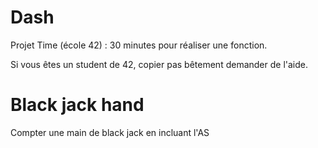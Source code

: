 # Dash
Projet Time (école 42) :
30 minutes pour réaliser une fonction.

Si vous êtes un student de 42, copier pas bêtement demander de l'aide.

# Black jack hand
Compter une main de black jack en incluant l'AS
